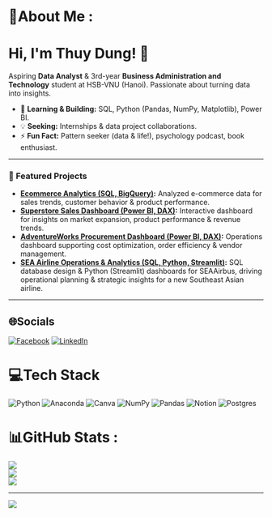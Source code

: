 # 💫About Me :
# Hi, I'm Thuy Dung! 👋

Aspiring **Data Analyst** & 3rd-year **Business Administration and Technology** student at HSB-VNU (Hanoi). Passionate about turning data into insights.

*   🚀 **Learning & Building:** SQL, Python (Pandas, NumPy, Matplotlib), Power BI.
*   💡 **Seeking:** Internships & data project collaborations.
*   ⚡ **Fun Fact:** Pattern seeker (data & life!), psychology podcast, book enthusiast.

---
### 🚀 Featured Projects

*   **[Ecommerce Analytics (SQL, BigQuery)](https://github.com/Dung040125/Ecommerce-Analytics-with-SQL-on-BigQuery):** Analyzed e-commerce data for sales trends, customer behavior & product performance.
*   **[Superstore Sales Dashboard (Power BI, DAX)](https://github.com/Dung040125/Superstore-Sales):** Interactive dashboard for insights on market expansion, product performance & revenue trends.
*   **[AdventureWorks Procurement Dashboard (Power BI, DAX)](https://github.com/Dung040125/AdventureWorks---Procurement-Operations-Dashboard-Power-BI-):** Operations dashboard supporting cost optimization, order efficiency & vendor management.
*   **[SEA Airline Operations & Analytics (SQL, Python, Streamlit)](https://github.com/Dung040125/SEA-Airline-Operations-Analytics/tree/main):** SQL database design & Python (Streamlit) dashboards for SEAAirbus, driving operational planning & strategic insights for a new Southeast Asian airline.
---

## 🌐Socials
[![Facebook](https://img.shields.io/badge/Facebook-%231877F2.svg?logo=Facebook&logoColor=white)](https://facebook.com/https://www.facebook.com/nguyen.dungg.9256) [![LinkedIn](https://img.shields.io/badge/LinkedIn-%230077B5.svg?logo=linkedin&logoColor=white)](https://linkedin.com/in/linkedin.com/in/dung-nguyễn-66a4a6365) 

# 💻Tech Stack
![Python](https://img.shields.io/badge/python-3670A0?style=for-the-badge&logo=python&logoColor=ffdd54) ![Anaconda](https://img.shields.io/badge/Anaconda-%2344A833.svg?style=for-the-badge&logo=anaconda&logoColor=white) ![Canva](https://img.shields.io/badge/Canva-%2300C4CC.svg?style=for-the-badge&logo=Canva&logoColor=white) ![NumPy](https://img.shields.io/badge/numpy-%23013243.svg?style=for-the-badge&logo=numpy&logoColor=white) ![Pandas](https://img.shields.io/badge/pandas-%23150458.svg?style=for-the-badge&logo=pandas&logoColor=white) ![Notion](https://img.shields.io/badge/Notion-%23000000.svg?style=for-the-badge&logo=notion&logoColor=white) ![Postgres](https://img.shields.io/badge/postgres-%23316192.svg?style=for-the-badge&logo=postgresql&logoColor=white)
# 📊GitHub Stats :
![](https://github-readme-stats.vercel.app/api?username=Dung040125&theme=radical&hide_border=false&include_all_commits=false&count_private=false)<br/>
![](https://github-readme-streak-stats.herokuapp.com/?user=Dung040125&theme=radical&hide_border=false)<br/>
![](https://github-readme-stats.vercel.app/api/top-langs/?username=Dung040125&theme=radical&hide_border=false&include_all_commits=false&count_private=false&layout=compact)

---
[![](https://visitcount.itsvg.in/api?id=Dung040125&icon=0&color=0)](https://visitcount.itsvg.in)
